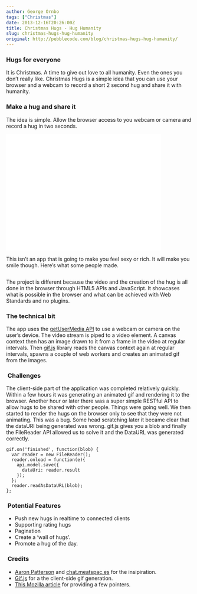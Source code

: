 ```yaml
---
author: George Ornbo
tags: ["Christmas"]
date: 2013-12-16T20:26:00Z
title: Christmas Hugs - Hug Humanity
slug: christmas-hugs-hug-humanity
original: http://pebblecode.com/blog/christmas-hugs-hug-humanity/
---
```


<h3>Hugs for everyone</h3>

<p>It is Christmas. A time to give out love to all humanity. Even the ones you don&rsquo;t really like. Christmas Hugs is a simple idea that you can use your browser and a webcam to record a short 2 second hug and share it with humanity.</p>

<h3>Make a hug and share it</h3>

<p>The idea is simple. Allow the browser access to you webcam or camera and record a hug in two seconds.</p>

<iframe width="420" height="315" src="//www.youtube.com/embed/2wfBzkEVMUs" frameborder="0" allowfullscreen></iframe>

<p>This isn&rsquo;t an app that is going to make you feel sexy or rich. It will make you smile though. Here&rsquo;s what some people made.</p>

<p><img src="https://31.media.tumblr.com/936f5cf444a1e728112d056fb86811e9/tumblr_inline_mxwvki657q1qz7kgs.gif" alt=""/><img src="https://31.media.tumblr.com/3973d7cfd6511965d9eeb9f5b9b4a483/tumblr_inline_mxwvljLikA1qz7kgs.gif" alt=""/><img src="https://31.media.tumblr.com/6dd0d26a726ecf7e97d4266141b4e70a/tumblr_inline_mxx117pu8J1qz7kgs.gif" alt=""/><img src="https://31.media.tumblr.com/b77b14c0d42fa18ba331b38927973c13/tumblr_inline_mxwvmaWXOZ1qz7kgs.gif" alt=""/></p>

<p>The project is different because the video and the creation of the hug is all done in the browser through HTML5 APIs and JavaScript. It showcases what is possible in the browser and what can be achieved with Web Standards and no plugins.</p>

<h3>The technical bit</h3>

<p>The app uses the <a href="http://dev.w3.org/2011/webrtc/editor/getusermedia.html">getUserMedia API</a> to use a webcam or camera on the user&rsquo;s device. The video stream is piped to a video element. A canvas context then has an image drawn to it from a frame in the video at regular intervals. Then <a href="http://jnordberg.github.io/gif.js/">gif.js</a> library reads the canvas context again at regular intervals, spawns a couple of web workers and creates an animated gif from the images.</p>

<h3> Challenges</h3>

<p>The client-side part of the application was completed relatively quickly. Within a few hours it was generating an animated gif and rendering it to the browser. Another hour or later there was a super simple RESTful API to allow hugs to be shared with other people. Things were going well. We then started to render the hugs on the browser only to see that they were not animating. This was a bug. Some head scratching later it became clear that the dataURI being generated was wrong. gif.js gives you a blob and finally the FileReader API allowed us to solve it and the DataURL was generated correctly.</p>

<pre><code>gif.on('finished', function(blob) {
  var reader = new FileReader();
  reader.onload = function(e){
    api.model.save({
      dataUri: reader.result
    });
  };
  reader.readAsDataURL(blob);
};
</code></pre>

<h3> Potential Features</h3>

<ul><li>Push new hugs in realtime to connected clients</li>
<li>Supporting rating hugs</li>
<li>Pagination</li>
<li>Create a &lsquo;wall of hugs&rsquo;.</li>
<li>Promote a hug of the day.</li>
</ul><h3> Credits</h3>

<ul><li><a href="http://tenderlovemaking.com/">Aaron Patterson</a> and <a href="https://chat.meatspac.es/">chat.meatspac.es</a> for the insipiration.</li>
<li><a href="http://jnordberg.github.io/gif.js/">Gif.js</a> for a the client-side gif generation.</li>
<li><a href="https://hacks.mozilla.org/2013/07/the-making-of-face-to-gif/">This Mozilla article</a> for providing a few pointers.</li>
</ul>
